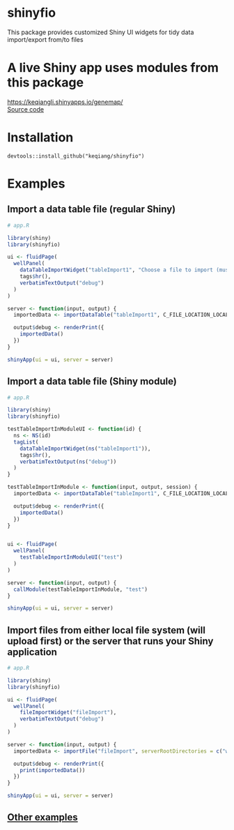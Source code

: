 # shinyfio
This package provides customized Shiny UI widgets for tidy data import/export from/to files

# A live Shiny app uses modules from this package
https://keqiangli.shinyapps.io/genemap/  
[Source code](https://github.com/keqiang/shiny-genemap)

# Installation
`devtools::install_github("keqiang/shinyfio")`

# Examples

## Import a data table file (regular Shiny)
```R
# app.R

library(shiny)
library(shinyfio)

ui <- fluidPage(
  wellPanel(
    dataTableImportWidget("tableImport1", "Choose a file to import (must be comma or tab separated)"),
    tags$hr(),
    verbatimTextOutput("debug")
  )
)

server <- function(input, output) {
  importedData <- importDataTable("tableImport1", C_FILE_LOCATION_LOCAL)

  output$debug <- renderPrint({
    importedData()
  })
}

shinyApp(ui = ui, server = server)
```

## Import a data table file (Shiny module)
```R
# app.R

library(shiny)
library(shinyfio)

testTableImportInModuleUI <- function(id) {
  ns <- NS(id)
  tagList(
    dataTableImportWidget(ns("tableImport1")),
    tags$hr(),
    verbatimTextOutput(ns("debug"))
  )
}

testTableImportInModule <- function(input, output, session) {
  importedData <- importDataTable("tableImport1", C_FILE_LOCATION_LOCAL)

  output$debug <- renderPrint({
    importedData()
  })
}


ui <- fluidPage(
  wellPanel(
    testTableImportInModuleUI("test")
  )
)

server <- function(input, output) {
  callModule(testTableImportInModule, "test")
}

shinyApp(ui = ui, server = server)
```

## Import files from either local file system (will upload first) or the server that runs your Shiny application
```R
# app.R

library(shiny)
library(shinyfio)

ui <- fluidPage(
  wellPanel(
    fileImportWidget("fileImport"),
    verbatimTextOutput("debug")
  )
)

server <- function(input, output) {
  importedData <- importFile("fileImport", serverRootDirectories = c("wd" = ".."))

  output$debug <- renderPrint({
    print(importedData())
  })
}

shinyApp(ui = ui, server = server)
```
## [Other examples](inst/examples)
